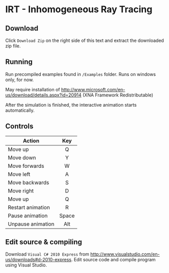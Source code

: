 IRT - Inhomogeneous Ray Tracing
================================

Download
--------
Click `Download Zip` on the right side of this text and extract the downloaded zip file.

Running
--------
Run precompiled examples found in `/Examples` folder. Runs on windows only, for now. 

May require installation of http://www.microsoft.com/en-us/download/details.aspx?id=20914 (XNA Framework Redistributable)

After the simulation is finished, the interactive animation starts automatically.

Controls
--------

| Action        | Key           |
| ------------- |:-------------:|
| Move up       | Q             |
| Move down     | Y             |
| Move forwards | W             |
| Move left     | A             |
| Move backwards| S             |
| Move right    | D             |
| Move up       | Q             |
| Restart animation       | R             |
| Pause animation       | Space             |
| Unpause animation       | Alt             |


Edit source & compiling
-----------------------

Download `Visual C# 2010 Express` from http://www.visualstudio.com/en-us/downloads#d-2010-express. Edit source code and compile program using Visual Studio.

